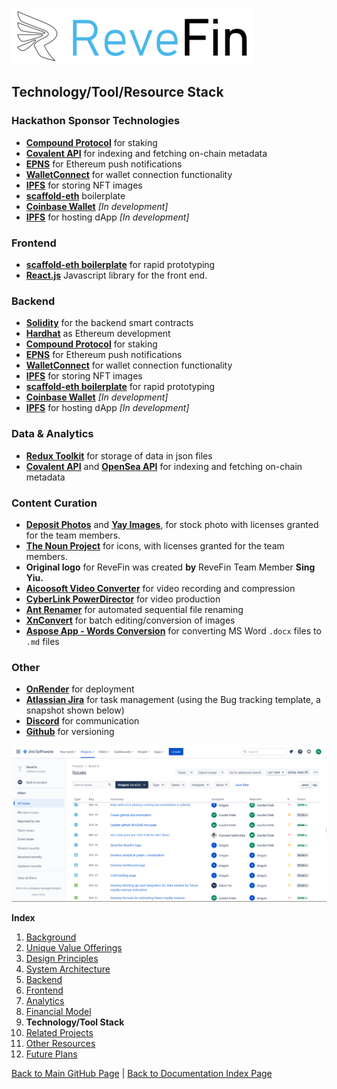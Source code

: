 ![Logo](./img/logo.png) 

## Technology/Tool/Resource Stack


### Hackathon Sponsor Technologies

- **[Compound Protocol](https://compound.finance/)** for staking
- **[Covalent API](https://www.covalenthq.com/docs/api/#/0/0/USD/1)** for indexing and fetching on-chain metadata
- **[EPNS](https://epns.io/)** for Ethereum push notifications
- **[WalletConnect](https://walletconnect.com/)** for wallet connection functionality
- **[IPFS](https://ipfs.io/)** for storing NFT images
- **[scaffold-eth](https://github.com/scaffold-eth/scaffold-eth)** boilerplate
- **[Coinbase Wallet](https://www.coinbase.com/wallet)** *[In development]* 
- **[IPFS](https://ipfs.io/)** for hosting dApp *[In development]* 


### Frontend
- **[scaffold-eth boilerplate](https://github.com/scaffold-eth/scaffold-eth)** for rapid prototyping
- **[React.js](https://reactjs.org/)** Javascript library for the front end. 


### Backend
- **[Solidity](https://docs.soliditylang.org/en/)** for the backend smart contracts
- **[Hardhat](https://hardhat.org/)** as Ethereum development
- **[Compound Protocol](https://compound.finance/)** for staking
- **[EPNS](https://epns.io/)** for Ethereum push notifications
- **[WalletConnect](https://walletconnect.com/)** for wallet connection functionality
- **[IPFS](https://ipfs.io/)** for storing NFT images
- **[scaffold-eth boilerplate](https://github.com/scaffold-eth/scaffold-eth)** for rapid prototyping
- **[Coinbase Wallet](https://www.coinbase.com/wallet)** *[In development]* 
- **[IPFS](https://ipfs.io/)** for hosting dApp *[In development]* 


### Data & Analytics
- **[Redux Toolkit](https://redux-toolkit.js.org/)** for storage of data in json files
- **[Covalent API](https://www.covalenthq.com/docs/api/#/0/0/USD/1)** and **[OpenSea API](https://docs.opensea.io/reference/api-overview)** for indexing and fetching on-chain metadata


### Content Curation
- **[Deposit Photos](https://depositphotos.com)** and **[Yay Images](https://yayimages.com)**, for stock photo with licenses granted for the team members.
- **[The Noun Project](https://thenounproject.com)** for icons, with licenses granted for the team members. 
- **Original logo** for ReveFin was created **by** ReveFin Team Member **Sing Yiu.**
- **[Aicoosoft Video Converter](https://www.aicoosoft.com/video-converter.html)** for video recording and compression
- **[CyberLink PowerDirector](https://www.cyberlink.com/products/powerdirector-video-editing-software/overview_en_US.html)** for video production
- **[Ant Renamer](https://antp.be/software/renamer)** for automated sequential file renaming
- **[XnConvert](https://www.xnview.com/en/xnconvert/)** for batch editing/conversion of images
- **[Aspose App - Words Conversion](https://products.aspose.app/words/conversion)** for converting MS Word `.docx` files to `.md` files


### Other
- **[OnRender](https://onrender.com)** for deployment
- **[Atlassian Jira](https://atlassian.com)** for task management (using the Bug tracking template, a snapshot shown below)
- **[Discord](https://discord.com)** for communication
- **[Github](https://github.com)** for versioning

![Atlassian Jira](./img/Screenshot_Jira.png) 


**Index**

1. [Background](Background.md)
2. [Unique Value Offerings](UniqueValueOfferings.md)
3. [Design Principles](DesignPrinciples.md)
4. [System Architecture](SystemArchitecture.md)
5. [Backend](Backend.md)
6. [Frontend](Frontend.md)
7. [Analytics](Analytics.md)
8. [Financial Model](FinancialModel.md)
9. **Technology/Tool Stack**
10. [Related Projects](RelatedProjects.md)
11. [Other Resources](OtherResources.md)
12. [Future Plans](FuturePlans.md)

<hline></hline>

[Back to Main GitHub Page](../README.md) | [Back to Documentation Index Page](Documentation.md)
